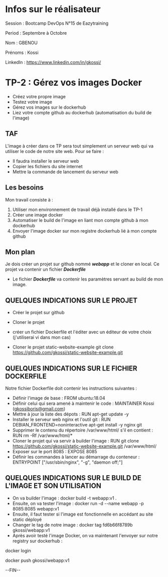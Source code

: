 # Infos sur le réalisateur
Session  : Bootcamp DevOps N°15 de Eazytraining

Period   : Septembre à Octobre

Nom      : GBENOU

Prénoms  : Kossi

LinkedIn : https://www.linkedin.com/in/gkossi/

# TP-2 : Gérez vos images Docker
- Créez votre propre image
- Testez votre image
- Gérez vos images sur le dockerhub
- Liez votre compte github au dockerhub (automatisation du build de l'image)

## TAF
L'image à créer dans ce TP sera tout simplement un serveur web qui va utiliser le code de notre site web.
Pour se faire :
- Il faudra installer le serveur web
- Copier les fichiers du site internet
- Mettre la commande de lancement du serveur web

## Les besoins
Mon travail consiste à :
1) Utiliser mon environnement de travail déjà installé dans le TP-1
2) Créer une image docker
3) Automatiser le build de l'image en liant mon compte github à mon dockerhub
4) Envoyer l'image docker sur mon registre dockerhub lié à mon compte github

## Mon plan
Je dois créer un projet sur github nommé ***webapp*** et le cloner en local. Ce projet va contenir un fichier ***Dockerfile***

- Le fichier ***Dockerfile*** va contenir les paramètres servant au build de mon image.

## QUELQUES INDICATIONS SUR LE PROJET
- Créer le projet sur github
- Cloner le projet 
- créer un fichier Dockerfile et l'éditer avec un éditeur de votre choix (j'utiliserai vi dans mon cas)

- Cloner le projet static-website-example
git clone https://github.com/gkossi/static-website-example.git

## QUELQUES INDICATIONS SUR LE FICHIER DOCKERFILE
Notre fichier Dockerfile doit contenir les instructions suivantes :
- Définir l'image de base : FROM ubuntu:18.04
- Définir celui qui sera amené à maintenir le code : MAINTAINER Kossi (gkossiboris@gmail.com)
- Mettre à jour la liste des dépots : RUN apt-get update -y
- Installer le serveur web nginx et l'outil git : RUN DEBIAN_FRONTEND=noninteractive apt-get install -y nginx git
- Supprimer le contenu du répertoire /var/www/html/ s'il en contient : RUN rm -Rf /var/www/html/*
- Cloner le projet qui va servir à builder l'image : RUN git clone https://github.com/gkossi/static-website-example.git /var/www/html/
- Exposer sur le port 8085 : EXPOSE 8085
- Définir les commandes à lancer au démarrage du conteneur : ENTRYPOINT ["/usr/sbin/nginx", "-g", "daemon off;"]

## QUELQUES INDICATIONS SUR LE BUILD DE L'IMAGE ET SON UTILISATION
- On va builder l'image : docker build -t webapp:v1 .
- Ensuite, on va tester l'image : docker run -d --name webapp -p 8085:8085 webapp:v1
- Ensuite, il faut tester si l'image est fonctionnelle en accédant au site static déployé
- Changer le tag de notre image : docker tag fd6b66f8789b gkossi/webapp:v1
- Après avoir testé l'image Docker, on va maintenant l'envoyer sur notre registry sur dockerhub :

docker login

docker push gkossi/webapp:v1

--FIN--







